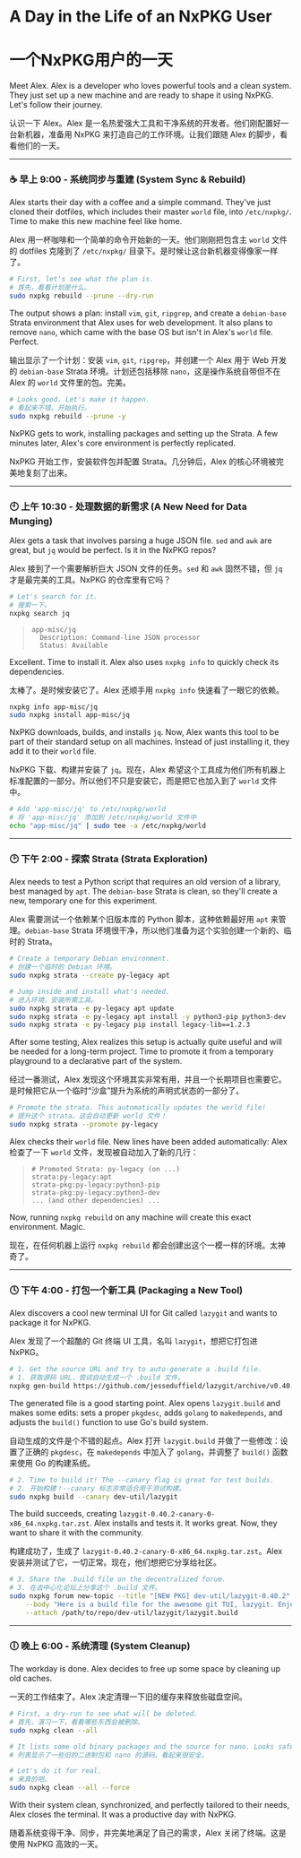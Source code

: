# A Day in the Life of an NxPKG User
# 一个NxPKG用户的一天

Meet Alex. Alex is a developer who loves powerful tools and a clean system. They just set up a new machine and are ready to shape it using NxPKG. Let's follow their journey.

认识一下 Alex。Alex 是一名热爱强大工具和干净系统的开发者。他们刚配置好一台新机器，准备用 NxPKG 来打造自己的工作环境。让我们跟随 Alex 的脚步，看看他们的一天。

---

### ☕ 早上 9:00 - 系统同步与重建 (System Sync & Rebuild)

Alex starts their day with a coffee and a simple command. They've just cloned their dotfiles, which includes their master `world` file, into `/etc/nxpkg/`. Time to make this new machine feel like home.

Alex 用一杯咖啡和一个简单的命令开始新的一天。他们刚刚把包含主 `world` 文件的 dotfiles 克隆到了 `/etc/nxpkg/` 目录下。是时候让这台新机器变得像家一样了。

```bash
# First, let's see what the plan is.
# 首先，看看计划是什么。
sudo nxpkg rebuild --prune --dry-run
```

The output shows a plan: install `vim`, `git`, `ripgrep`, and create a `debian-base` Strata environment that Alex uses for web development. It also plans to remove `nano`, which came with the base OS but isn't in Alex's `world` file. Perfect.

输出显示了一个计划：安装 `vim`, `git`, `ripgrep`，并创建一个 Alex 用于 Web 开发的 `debian-base` Strata 环境。计划还包括移除 `nano`，这是操作系统自带但不在 Alex 的 `world` 文件里的包。完美。

```bash
# Looks good. Let's make it happen.
# 看起来不错，开始执行。
sudo nxpkg rebuild --prune -y
```

NxPKG gets to work, installing packages and setting up the Strata. A few minutes later, Alex's core environment is perfectly replicated.

NxPKG 开始工作，安装软件包并配置 Strata。几分钟后，Alex 的核心环境被完美地复刻了出来。

---

### 🕙 上午 10:30 - 处理数据的新需求 (A New Need for Data Munging)

Alex gets a task that involves parsing a huge JSON file. `sed` and `awk` are great, but `jq` would be perfect. Is it in the NxPKG repos?

Alex 接到了一个需要解析巨大 JSON 文件的任务。`sed` 和 `awk` 固然不错，但 `jq` 才是最完美的工具。NxPKG 的仓库里有它吗？

```bash
# Let's search for it.
# 搜索一下。
nxpkg search jq
```

> ```
> app-misc/jq
>   Description: Command-line JSON processor
>   Status: Available
> ```

Excellent. Time to install it. Alex also uses `nxpkg info` to quickly check its dependencies.

太棒了。是时候安装它了。Alex 还顺手用 `nxpkg info` 快速看了一眼它的依赖。

```bash
nxpkg info app-misc/jq
sudo nxpkg install app-misc/jq
```

NxPKG downloads, builds, and installs `jq`. Now, Alex wants this tool to be part of their standard setup on all machines. Instead of just installing it, they add it to their `world` file.

NxPKG 下载、构建并安装了 `jq`。现在，Alex 希望这个工具成为他们所有机器上标准配置的一部分。所以他们不只是安装它，而是把它也加入到了 `world` 文件中。

```bash
# Add 'app-misc/jq' to /etc/nxpkg/world
# 将 'app-misc/jq' 添加到 /etc/nxpkg/world 文件中
echo "app-misc/jq" | sudo tee -a /etc/nxpkg/world
```

---

### 🕑 下午 2:00 - 探索 Strata (Strata Exploration)

Alex needs to test a Python script that requires an old version of a library, best managed by `apt`. The `debian-base` Strata is clean, so they'll create a new, temporary one for this experiment.

Alex 需要测试一个依赖某个旧版本库的 Python 脚本，这种依赖最好用 `apt` 来管理。`debian-base` Strata 环境很干净，所以他们准备为这个实验创建一个新的、临时的 Strata。

```bash
# Create a temporary Debian environment.
# 创建一个临时的 Debian 环境。
sudo nxpkg strata --create py-legacy apt

# Jump inside and install what's needed.
# 进入环境，安装所需工具。
sudo nxpkg strata -e py-legacy apt update
sudo nxpkg strata -e py-legacy apt install -y python3-pip python3-dev
sudo nxpkg strata -e py-legacy pip install legacy-lib==1.2.3
```

After some testing, Alex realizes this setup is actually quite useful and will be needed for a long-term project. Time to promote it from a temporary playground to a declarative part of the system.

经过一番测试，Alex 发现这个环境其实非常有用，并且一个长期项目也需要它。是时候把它从一个临时“沙盒”提升为系统的声明式状态的一部分了。

```bash
# Promote the strata. This automatically updates the world file!
# 提升这个 strata。这会自动更新 world 文件！
sudo nxpkg strata --promote py-legacy
```

Alex checks their `world` file. New lines have been added automatically:
Alex 检查了一下 `world` 文件，发现被自动加入了新的几行：

> ```
> # Promoted Strata: py-legacy (on ...)
> strata:py-legacy:apt
> strata-pkg:py-legacy:python3-pip
> strata-pkg:py-legacy:python3-dev
> ... (and other dependencies) ...
> ```

Now, running `nxpkg rebuild` on any machine will create this exact environment. Magic.

现在，在任何机器上运行 `nxpkg rebuild` 都会创建出这个一模一样的环境。太神奇了。

---

### 🕓 下午 4:00 - 打包一个新工具 (Packaging a New Tool)

Alex discovers a cool new terminal UI for Git called `lazygit` and wants to package it for NxPKG.

Alex 发现了一个超酷的 Git 终端 UI 工具，名叫 `lazygit`，想把它打包进 NxPKG。

```bash
# 1. Get the source URL and try to auto-generate a .build file.
# 1. 获取源码 URL，尝试自动生成一个 .build 文件。
nxpkg gen-build https://github.com/jesseduffield/lazygit/archive/v0.40.2.tar.gz > lazygit.build
```

The generated file is a good starting point. Alex opens `lazygit.build` and makes some edits: sets a proper `pkgdesc`, adds `golang` to `makedepends`, and adjusts the `build()` function to use Go's build system.

自动生成的文件是个不错的起点。Alex 打开 `lazygit.build` 并做了一些修改：设置了正确的 `pkgdesc`，在 `makedepends` 中加入了 `golang`，并调整了 `build()` 函数来使用 Go 的构建系统。

```bash
# 2. Time to build it! The --canary flag is great for test builds.
# 2. 开始构建！--canary 标志非常适合用于测试构建。
sudo nxpkg build --canary dev-util/lazygit
```

The build succeeds, creating `lazygit-0.40.2-canary-0-x86_64.nxpkg.tar.zst`. Alex installs and tests it. It works great. Now, they want to share it with the community.

构建成功了，生成了 `lazygit-0.40.2-canary-0-x86_64.nxpkg.tar.zst`。Alex 安装并测试了它，一切正常。现在，他们想把它分享给社区。

```bash
# 3. Share the .build file on the decentralized forum.
# 3. 在去中心化论坛上分享这个 .build 文件。
sudo nxpkg forum new-topic --title "[NEW PKG] dev-util/lazygit-0.40.2" \
    --body "Here is a build file for the awesome git TUI, lazygit. Enjoy!" \
    --attach /path/to/repo/dev-util/lazygit/lazygit.build
```

---

### 🕕 晚上 6:00 - 系统清理 (System Cleanup)

The workday is done. Alex decides to free up some space by cleaning up old caches.

一天的工作结束了。Alex 决定清理一下旧的缓存来释放些磁盘空间。

```bash
# First, a dry-run to see what will be deleted.
# 首先，演习一下，看看哪些东西会被删除。
sudo nxpkg clean --all

# It lists some old binary packages and the source for nano. Looks safe.
# 列表显示了一些旧的二进制包和 nano 的源码。看起来很安全。

# Let's do it for real.
# 来真的吧。
sudo nxpkg clean --all --force
```

With their system clean, synchronized, and perfectly tailored to their needs, Alex closes the terminal. It was a productive day with NxPKG.

随着系统变得干净、同步，并完美地满足了自己的需求，Alex 关闭了终端。这是使用 NxPKG 高效的一天。